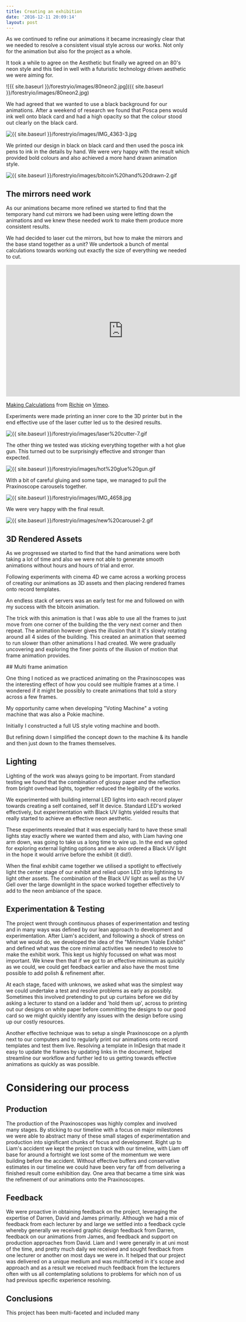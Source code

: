 ```yaml
---
title: Creating an exhibition
date: '2016-12-11 20:09:14'
layout: post
---
```

As we continued to refine our animations it became increasingly clear that we needed to resolve a consistent visual style across our works. Not only for the animation but also for the project as a whole.

It took a while to agree on the Aesthetic but finally we agreed on an 80's neon style and this tied in well with a futuristic technology driven aesthetic we were aiming for.

![{{ site.baseurl }}/forestryio/images/80neon2.jpg]({{ site.baseurl }}/forestryio/images/80neon2.jpg)

 <span style="letter-spacing: 0.01em;"></span> 

<span style="letter-spacing: 0.01em;">We had agreed that we wanted to use a black background for our animations. After a weekend of research we found that Posca pens would ink well onto black card and had a high opacity so that the colour stood out clearly on the black card.</span>  

![{{ site.baseurl }}/forestryio/images/IMG_4363-3.jpg](/forestryio/images/IMG_4363-3.jpg)

We printed our design in black on black card and then used the posca ink pens to ink in the details by hand. We were very happy with the result which provided bold colours and also achieved a more hand drawn animation style.

![{{ site.baseurl }}/forestryio/images/bitcoin%20hand%20drawn-2.gif](/forestryio/images/bitcoin%20hand%20drawn-2.gif)

## The mirrors need work

As our animations became more refined we started to find that the temporary hand cut mirrors we had been using were letting down the animations and we knew these needed work to make them produce more consistent results.

We had decided to laser cut the mirrors, but how to make the mirrors and the base stand together as a unit? We undertook a bunch of mental calculations towards working out exactly the size of everything we needed to cut.

<iframe src="https://player.vimeo.com/video/195172097" width="640" height="360" frameborder="0" webkitallowfullscreen="" mozallowfullscreen="" allowfullscreen=""></iframe>

[Making Calculations](https://vimeo.com/195172097) from [Richie](https://vimeo.com/user4915207) on [Vimeo](https://vimeo.com).

Experiments were made printing an inner core to the 3D printer but in the end effective use of the laser cutter led us to the desired results.

![{{ site.baseurl }}/forestryio/images/laser%20cutter-7.gif](/forestryio/images/laser%20cutter-7.gif)

The other thing we tested was sticking everything together with a hot glue gun. This turned out to be surprisingly effective and stronger than expected.

![{{ site.baseurl }}/forestryio/images/hot%20glue%20gun.gif](/forestryio/images/hot%20glue%20gun.gif)

With a bit of careful gluing and some tape, we managed to pull the Praxinoscope carousels together.

![{{ site.baseurl }}/forestryio/images/IMG_4658.jpg](/forestryio/images/IMG_4658.jpg)

We were very happy with the final result.

![{{ site.baseurl }}/forestryio/images/new%20carousel-2.gif](/forestryio/images/new%20carousel-2.gif)

## 3D Rendered Assets

As we progressed we started to find that the hand animations were both taking a lot of time and also we were not able to generate smooth animations without hours and hours of trial and error.

Following experiments with cinema 4D we came across a working process of creating our animations as 3D assets and then placing rendered frames onto record templates.

An endless stack of servers was an early test for me and followed on with my success with the bitcoin animation.

<span style="letter-spacing: 0.01em;" class="">The trick with this animation is that I was able to use all the frames to just move from one corner of the building the the very next corner and then repeat. The animation however gives the illusion that it it's slowly rotating around all 4 sides of the building. This created an animation that seemed to run slower than other animations I had created. We were gradually uncovering and exploring the finer points of the illusion of motion that frame animation provides.</span>

<span style="letter-spacing: 0.01em;" class="">## Multi frame animation</span>

<span style="letter-spacing: 0.01em;" class="">One thing I noticed as we practiced animating on the Praxinoscopes was the interesting effect of how you could see multiple frames at a time. I wondered if it might be possibly to create animations that told a story across a few frames. </span>

<span style="letter-spacing: 0.01em;" class="">My opportunity came when developing "Voting Machine" a voting machine that was also a Pokie machine.</span>

<span style="letter-spacing: 0.01em;" class="">Initially I constructed a full US style voting machine and booth. </span>

But refining down I simplified the concept down to the machine & its handle and then just down to the frames themselves.

## Lighting

Lighting of the work was always going to be important. From standard testing we found that the combination of glossy paper and the reflection from bright overhead lights, together reduced the legibility of the works.

We experimented with building internal LED lights into each record player towards creating a self contained, self lit device. Standard LED's worked effectively, but experimentation with Black UV lights yielded results that really started to achieve an effective neon aesthetic.

These experiments revealed that it was especially hard to have these small lights stay exactly where we wanted them and also, with Liam having one arm down, was going to take us a long time to wire up. In the end we opted for exploring external lighting options and we also ordered a Black UV light in the hope it would arrive before the exhibit (it did!).

When the final exhibit came together we utilised a spotlight to effectively light the center stage of our exhibit and relied upon LED strip lightining to light other assets. The combination of the Black UV light as well as the UV Gell over the large downlight in the space worked together effectively to add to the neon ambiance of the space.

## Experimentation & Testing

The project went through continuous phases of experimentation and testing and in many ways was defined by our lean approach to development and experimentation. After Liam's accident, and following a shock of stress on what we would do, we developed the idea of the "Minimum Viable Exhibit" and defined what was the core minimal activities we needed to resolve to make the exhibit work. This kept us highly focussed on what was most important. We knew then that if we got to an effective minimum as quickly as we could, we could get feedback earlier and also have the most time possible to add polish & refinement after.

At each stage, faced with unknows, we asked what was the simplest way we could undertake a test and resolve problems as early as possibly. Sometimes this involved pretending to put up curtains before we did by asking a lecturer to stand on a ladder and 'hold them up', across to printing out our designs on white paper before committing the designs to our good card so we might quickly identify any issues with the design before using up our costly resources.

Another effective technique was to setup a single Praxinoscope on a plynth next to our computers and to regularly print our animations onto record templates and test them live. Resolving a template in InDesign that made it easy to update the frames by updating links in the document, helped streamline our workflow and further led to us getting towards effective animations as quickly as was possible.

# Considering our process

## Production

The production of the Praxinoscopes was highly complex and involved many stages. By sticking to our timeline with a focus on major milestones we were able to abstract many of these small stages of experimentation and production into significant chunks of focus and development. Right up to Liam's accident we kept the project on track with our timeline, with Liam off base for around a fortnight we lost some of the momentum we were building before the accident. Without effective buffers and conservative estimates in our timeline we could have been very far off from delivering a finished result come exhibition day. One area that became a time sink was the refinement of our animations onto the Praxinoscopes.

## Feedback

We were proactive in obtaining feedback on the project, leveraging the expertise of Darren, David and James primarily. Although we had a mix of feedback from each lecturer by and large we settled into a feedback cycle whereby generally we received graphic design feedback from Darren, feedback on our animations from James, and feedback and support on production approaches from David. Liam and I were generally in at uni most of the time, and pretty much daily we received and sought feedback from one lecturer or another on most days we were in. It helped that our project was delivered on a unique medium and was multifaceted in it's scope and approach and as a result we received much feedback from the lecturers often with us all contemplating solutions to problems for which non of us had previous specific experience resolving.

## Conclusions

This project has been multi-faceted and included many